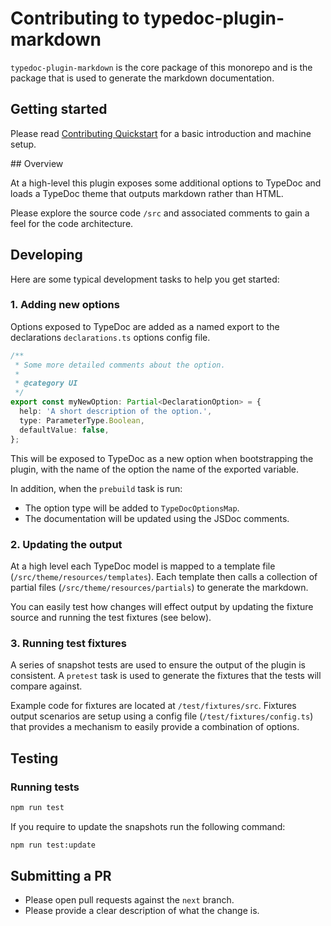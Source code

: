 # Contributing to typedoc-plugin-markdown

`typedoc-plugin-markdown` is the core package of this monorepo and is the package that is used to generate the markdown documentation.

## Getting started

Please read [Contributing Quickstart](../../CONTRIBUTING.md) for a basic introduction and machine setup.

## Overview

At a high-level this plugin exposes some additional options to TypeDoc and loads a TypeDoc theme that outputs markdown rather than HTML.

Please explore the source code `/src` and associated comments to gain a feel for the code architecture.

## Developing

Here are some typical development tasks to help you get started:

### 1. Adding new options

Options exposed to TypeDoc are added as a named export to the declarations `declarations.ts` options config file.

```ts
/**
 * Some more detailed comments about the option.
 *
 * @category UI
 */
export const myNewOption: Partial<DeclarationOption> = {
  help: 'A short description of the option.',
  type: ParameterType.Boolean,
  defaultValue: false,
};
```

This will be exposed to TypeDoc as a new option when bootstrapping the plugin, with the name of the option the name of the exported variable.

In addition, when the `prebuild` task is run:

- The option type will be added to `TypeDocOptionsMap`.
- The documentation will be updated using the JSDoc comments.

### 2. Updating the output

At a high level each TypeDoc model is mapped to a template file (`/src/theme/resources/templates`). Each template then calls a collection of partial files (`/src/theme/resources/partials`) to generate the markdown.

You can easily test how changes will effect output by updating the fixture source and running the test fixtures (see below).

### 3. Running test fixtures

A series of snapshot tests are used to ensure the output of the plugin is consistent. A `pretest` task is used to generate the fixtures that the tests will compare against.

Example code for fixtures are located at `/test/fixtures/src`. Fixtures output scenarios are setup using a config file (`/test/fixtures/config.ts`) that provides a mechanism to easily provide a combination of options.

## Testing

### Running tests

```bash
npm run test
```

If you require to update the snapshots run the following command:

```bash
npm run test:update
```

## Submitting a PR

- Please open pull requests against the `next` branch.
- Please provide a clear description of what the change is.
